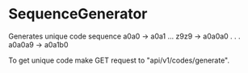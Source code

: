 # SequenceGenerator
Generates unique code sequence a0a0 -> a0a1 ... z9z9 -> a0a0a0 . . . a0a0a9 -> a0a1b0

To get unique code make GET request to "api/v1/codes/generate". 
